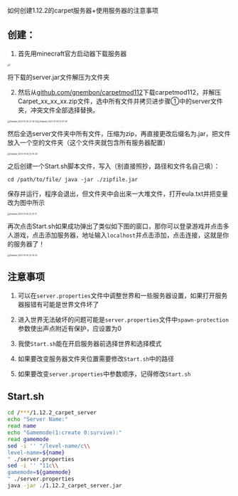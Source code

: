 如何创建1.12.2的carpet服务器+使用服务器的注意事项

## 创建：

1. 首先用minecraft官方启动器下载服务器

<img src="/Users/alohahenry/Documents/GitHub/alohahenry.github.io/_images/Snipaste_2023-01-04_12-50-38.png" alt="1" style="zoom:30%;" />

将下载的server.jar文件解压为文件夹



2. 然后从[github.com/gnembon/carpetmod112](github.com/gnembon/carpetmod112)下载carpetmod112，并解压Carpet_xx_xx_xx.zip文件，选中所有文件并拷贝进步骤①中的server文件夹，冲突文件全部选择替换。

<img src="/Users/alohahenry/Documents/GitHub/alohahenry.github.io/_images/Snipaste_2023-01-04_12-58-04.png" alt="Snipaste_2023-01-04_12-58-04" style="zoom:30%;" /><img src="/Users/alohahenry/Documents/GitHub/alohahenry.github.io/_images/Snipaste_2023-01-04_13-01-44.png" alt="Snipaste_2023-01-04_13-01-44" style="zoom:30%;" />

然后全选server文件夹中所有文件，压缩为zip，再直接更改后缀名为.jar，把文件放入一个空的文件夹（这个文件夹就包含所有服务器配置）

<img src="/Users/alohahenry/Documents/GitHub/alohahenry.github.io/_images/Snipaste_2023-01-04_13-04-26.png" alt="Snipaste_2023-01-04_13-04-26" style="zoom:30%;" />

之后创建一个Start.sh脚本文件，写入（别直接照抄，路径和文件名自己填）：

`cd /path/to/file/
java -jar ./zipfile.jar`

保存并运行，程序会退出，但文件夹中会出来一大堆文件，打开eula.txt并把变量改为图中所示

<img src="/Users/alohahenry/Documents/GitHub/alohahenry.github.io/_images/Snipaste_2023-01-04_13-35-17.png" alt="Snipaste_2023-01-04_13-35-17" style="zoom:30%;" />

再次点击Start.sh如果成功弹出了类似如下图的窗口，那你可以登录游戏并点击多人游戏，点击添加服务器，地址输入`localhost`并点击添加，点击连接，这就是你的服务器了！

<img src="/Users/alohahenry/Documents/GitHub/alohahenry.github.io/_images/Snipaste_2023-01-04_13-38-22.png" alt="Snipaste_2023-01-04_13-38-22" style="zoom:30%;" />



## 注意事项

1. 可以在`server.properties`文件中调整世界和一些服务器设置，如果打开服务器报错有可能是世界文件坏了

2. 进入世界无法破坏的问题可能是`server.properties`文件中`spawn-protection`参数使出声点附近有保护，应设置为0

3. 我使`Start.sh`能在开启服务器前选择世界和选择模式

4. 如果要改变服务器文件夹位置需要修改`Start.sh`中的路径

5. 如果要改变`server.properties`中参数顺序，记得修改`Start.sh`

   

## Start.sh

```sh
cd /***/1.12.2_carpet_server
echo "Server Name:"
read name
echo "Gamemode(1:create 0:survive):"
read gamemode
sed -i '' "/level-name/c\\
level-name=${name}
" ./server.properties
sed -i '' "11c\\
gamemode=${gamemode}
" ./server.properties
java -jar ./1.12.2_carpet_server.jar